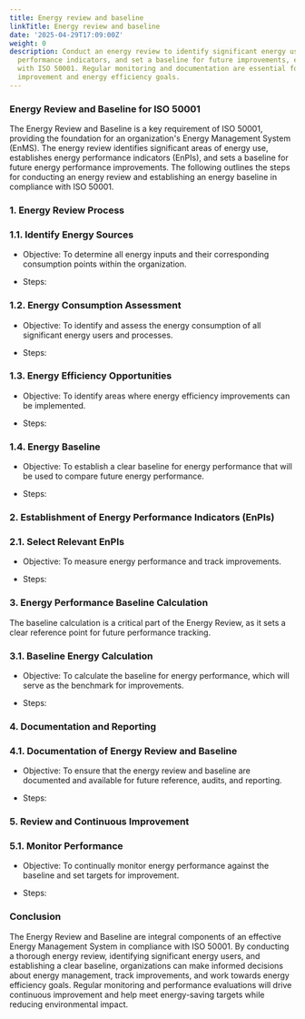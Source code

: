 ```yaml
---
title: Energy review and baseline
linkTitle: Energy review and baseline
date: '2025-04-29T17:09:00Z'
weight: 0
description: Conduct an energy review to identify significant energy uses, establish
  performance indicators, and set a baseline for future improvements, ensuring compliance
  with ISO 50001. Regular monitoring and documentation are essential for continuous
  improvement and energy efficiency goals.
---
```



### Energy Review and Baseline for ISO 50001

The Energy Review and Baseline is a key requirement of ISO 50001, providing the foundation for an organization's Energy Management System (EnMS). The energy review identifies significant areas of energy use, establishes energy performance indicators (EnPIs), and sets a baseline for future energy performance improvements. The following outlines the steps for conducting an energy review and establishing an energy baseline in compliance with ISO 50001.

<!-- Unsupported block type: divider -->

### 1. Energy Review Process

### 1.1. Identify Energy Sources

- Objective: To determine all energy inputs and their corresponding consumption points within the organization.

- Steps:

<!-- Unsupported block type: divider -->

### 1.2. Energy Consumption Assessment

- Objective: To identify and assess the energy consumption of all significant energy users and processes.

- Steps:

<!-- Unsupported block type: divider -->

### 1.3. Energy Efficiency Opportunities

- Objective: To identify areas where energy efficiency improvements can be implemented.

- Steps:

<!-- Unsupported block type: divider -->

### 1.4. Energy Baseline

- Objective: To establish a clear baseline for energy performance that will be used to compare future energy performance.

- Steps:

<!-- Unsupported block type: divider -->

### 2. Establishment of Energy Performance Indicators (EnPIs)

### 2.1. Select Relevant EnPIs

- Objective: To measure energy performance and track improvements.

- Steps:

<!-- Unsupported block type: divider -->

### 3. Energy Performance Baseline Calculation

The baseline calculation is a critical part of the Energy Review, as it sets a clear reference point for future performance tracking.

### 3.1. Baseline Energy Calculation

- Objective: To calculate the baseline for energy performance, which will serve as the benchmark for improvements.

- Steps:

<!-- Unsupported block type: divider -->

### 4. Documentation and Reporting

### 4.1. Documentation of Energy Review and Baseline

- Objective: To ensure that the energy review and baseline are documented and available for future reference, audits, and reporting.

- Steps:

<!-- Unsupported block type: divider -->

### 5. Review and Continuous Improvement

### 5.1. Monitor Performance

- Objective: To continually monitor energy performance against the baseline and set targets for improvement.

- Steps:

<!-- Unsupported block type: divider -->

### Conclusion

The Energy Review and Baseline are integral components of an effective Energy Management System in compliance with ISO 50001. By conducting a thorough energy review, identifying significant energy users, and establishing a clear baseline, organizations can make informed decisions about energy management, track improvements, and work towards energy efficiency goals. Regular monitoring and performance evaluations will drive continuous improvement and help meet energy-saving targets while reducing environmental impact.